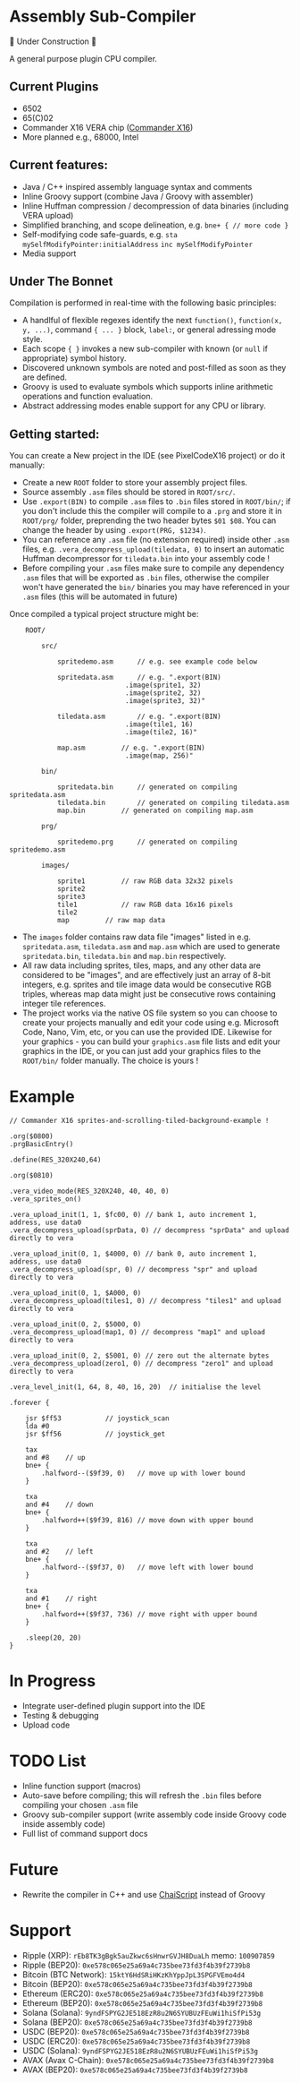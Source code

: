 # Assembly Sub-Compiler

🚧 Under Construction 🚧

A general purpose plugin CPU compiler.

Current Plugins
---
* 6502
* 65(C)02
* Commander X16 VERA chip ([Commander X16](https://www.commanderx16.com/forum/index.php?/home/))
* More planned e.g., 68000, Intel

Current features:
---
* Java / C++ inspired assembly language syntax and comments
* Inline Groovy support (combine Java / Groovy with assembler)
* Inline Huffman compression / decompression of data binaries (including VERA upload)
* Simplified branching, and scope delineation, e.g. `bne+ { // more code }`
* Self-modifying code safe-guards, e.g. `sta mySelfModifyPointer:initialAddress` `inc mySelfModifyPointer`
* Media support

Under The Bonnet
---
Compilation is performed in real-time with the following basic principles:

* A handlful of flexible regexes identify the next `function()`, `function(x, y, ...)`, command `{ ... }` block, `label:`, or general adressing mode style.
* Each scope `{ }` invokes a new sub-compiler with known (or `null` if appropriate) symbol history.
* Discovered unknown symbols are noted and post-filled as soon as they are defined.
* Groovy is used to evaluate symbols which supports inline arithmetic operations and function evaluation.
* Abstract addressing modes enable support for any CPU or library.

Getting started:
---

You can create a New project in the IDE (see PixelCodeX16 project) or do it manually:

* Create a new `ROOT` folder to store your assembly project files.
* Source assembly `.asm` files should be stored in `ROOT/src/`.
* Use `.export(BIN)` to compile `.asm` files to `.bin` files stored in `ROOT/bin/`; if you don't include this the compiler will compile to a `.prg` and store it in `ROOT/prg/` folder, preprending the two header bytes `$01 $08`. You can change the header by using `.export(PRG, $1234)`.
* You can reference any `.asm` file (no extension required) inside other `.asm` files, e.g. `.vera_decompress_upload(tiledata, 0)` to insert an automatic Huffman decompressor for `tiledata.bin` into your assembly code !
* Before compiling your `.asm` files make sure to compile any dependency `.asm` files that will be exported as `.bin` files, otherwise the compiler won't have generated the `bin/` binaries you may have referenced in your `.asm` files (this will be automated in future)

Once compiled a typical project structure might be:

```
	ROOT/
	
		src/
		
			spritedemo.asm		// e.g. see example code below

			spritedata.asm		// e.g. ".export(BIN)
							 .image(sprite1, 32)
							 .image(sprite2, 32)
							 .image(sprite3, 32)"
							 
			tiledata.asm		// e.g. ".export(BIN)
							 .image(tile1, 16)
							 .image(tile2, 16)"
		
			map.asm			// e.g. ".export(BIN)
							 .image(map, 256)"
		
		bin/
		
			spritedata.bin		// generated on compiling spritedata.asm
			tiledata.bin		// generated on compiling tiledata.asm
			map.bin			// generated on compiling map.asm
		
		prg/
		
			spritedemo.prg		// generated on compiling spritedemo.asm
		
		images/
		
			sprite1			// raw RGB data 32x32 pixels
			sprite2
			sprite3
			tile1			// raw RGB data 16x16 pixels
			tile2
			map			// raw map data
```

* The `images` folder contains raw data file "images" listed in e.g. `spritedata.asm`, `tiledata.asm` and `map.asm` which are used to generate `spritedata.bin`, `tiledata.bin` and `map.bin` respectively.
* All raw data including sprites, tiles, maps, and any other data are considered to be "images", and are effectively just an array of 8-bit integers, e.g. sprites and tile image data would be consecutive RGB triples, whereas map data might just be consecutive rows containing integer tile references.
* The project works via the native OS file system so you can choose to create your projects manually and edit your code using e.g. Microsoft Code, Nano, Vim, etc, or you can use the provided IDE. Likewise for your graphics - you can build your `graphics.asm` file lists and edit your graphics in the IDE, or you can just add your graphics files to the `ROOT/bin/` folder manually. The choice is yours !

# Example

```
// Commander X16 sprites-and-scrolling-tiled-background-example !

.org($0800)
.prgBasicEntry()

.define(RES_320X240,64)

.org($0810)

.vera_video_mode(RES_320X240, 40, 40, 0)
.vera_sprites_on()

.vera_upload_init(1, 1, $fc00, 0) // bank 1, auto increment 1, address, use data0
.vera_decompress_upload(sprData, 0) // decompress "sprData" and upload directly to vera

.vera_upload_init(0, 1, $4000, 0) // bank 0, auto increment 1, address, use data0
.vera_decompress_upload(spr, 0) // decompress "spr" and upload directly to vera

.vera_upload_init(0, 1, $A000, 0)
.vera_decompress_upload(tiles1, 0) // decompress "tiles1" and upload directly to vera

.vera_upload_init(0, 2, $5000, 0)
.vera_decompress_upload(map1, 0) // decompress "map1" and upload directly to vera

.vera_upload_init(0, 2, $5001, 0) // zero out the alternate bytes
.vera_decompress_upload(zero1, 0) // decompress "zero1" and upload directly to vera

.vera_level_init(1, 64, 8, 40, 16, 20)	// initialise the level

.forever {

	jsr $ff53 			// joystick_scan
	lda #0
	jsr $ff56 			// joystick_get
	
	tax
	and #8	  // up
	bne+ {
		.halfword--($9f39, 0)	// move up with lower bound
	}

	txa
	and #4	  // down
	bne+ {
		.halfword++($9f39, 816)	// move down with upper bound
	}

	txa
	and #2	  // left
	bne+ {
		.halfword--($9f37, 0)	// move left with lower bound
	}
	
	txa
	and #1	  // right
	bne+ {
		.halfword++($9f37, 736)	// move right with upper bound
	}
	
	.sleep(20, 20)
}
```

# In Progress

* Integrate user-defined plugin support into the IDE
* Testing & debugging
* Upload code

# TODO List

* Inline function support (macros)
* Auto-save before compiling; this will refresh the `.bin` files before compiling your chosen `.asm` file
* Groovy sub-compiler support (write assembly code inside Groovy code inside assembly code)
* Full list of command support docs

# Future

* Rewrite the compiler in C++ and use [ChaiScript](https://chaiscript.com/) instead of Groovy

# Support

* Ripple (XRP): `rEb8TK3gBgk5auZkwc6sHnwrGVJH8DuaLh` memo: `100907859`
* Ripple (BEP20): `0xe578c065e25a69a4c735bee73fd3f4b39f2739b8`
* Bitcoin (BTC Network): `15ktY6HdSRiHKzKhYppJpL3SPGFVEmo4d4`
* Bitcoin (BEP20): `0xe578c065e25a69a4c735bee73fd3f4b39f2739b8`
* Ethereum (ERC20): `0xe578c065e25a69a4c735bee73fd3f4b39f2739b8`
* Ethereum (BEP20): `0xe578c065e25a69a4c735bee73fd3f4b39f2739b8`
* Solana (Solana): `9yndFSPYG2JE518EzR8u2N6SYUBUzFEuWi1hiSfPi53g`
* Solana (BEP20): `0xe578c065e25a69a4c735bee73fd3f4b39f2739b8`
* USDC (BEP20): `0xe578c065e25a69a4c735bee73fd3f4b39f2739b8`
* USDC (ERC20): `0xe578c065e25a69a4c735bee73fd3f4b39f2739b8`
* USDC (Solana): `9yndFSPYG2JE518EzR8u2N6SYUBUzFEuWi1hiSfPi53g`
* AVAX (Avax C-Chain): `0xe578c065e25a69a4c735bee73fd3f4b39f2739b8`
* AVAX (BEP20): `0xe578c065e25a69a4c735bee73fd3f4b39f2739b8`

